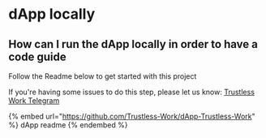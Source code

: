 # dApp locally

How can I run the dApp locally in&#x20;order to have a code guide
--------------------------------

Follow the Readme below to get started with this project

If you're having some issues to do this step, please let us know:  [Trustless Work Telegram](https://t.me/+kmr8tGegxLU0NTA5)

{% embed url="https://github.com/Trustless-Work/dApp-Trustless-Work" %}
dApp readme
{% endembed %}
